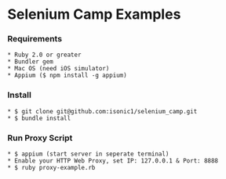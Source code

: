 # Selenium Camp Examples

### Requirements 
	* Ruby 2.0 or greater
	* Bundler gem
	* Mac OS (need iOS simulator)
	* Appium ($ npm install -g appium)
	
### Install
	* $ git clone git@github.com:isonic1/selenium_camp.git
	* $ bundle install
	
### Run Proxy Script
	* $ appium (start server in seperate terminal)
	* Enable your HTTP Web Proxy, set IP: 127.0.0.1 & Port: 8888
	* $ ruby proxy-example.rb